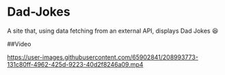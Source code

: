# Dad-Jokes

A site that, using data fetching from an external API, displays Dad Jokes :laughing:

##Video

https://user-images.githubusercontent.com/65902841/208993773-131c80ff-4962-425d-9223-40d2f8246a09.mp4

